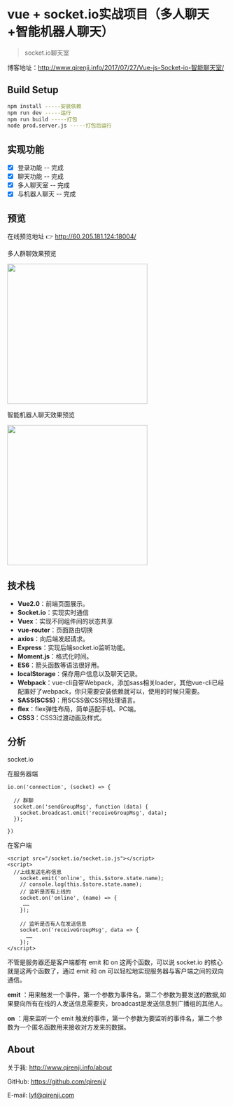 # vue + socket.io实战项目（多人聊天+智能机器人聊天）

> socket.io聊天室

博客地址：http://www.qirenji.info/2017/07/27/Vue-js-Socket-io-智能聊天室/

## Build Setup

``` bash
npm install -----安装依赖
npm run dev -----运行
npm run build -----打包
node prod.server.js -----打包后运行
```
## 实现功能

- [x] 登录功能 -- 完成
- [x] 聊天功能 -- 完成
- [x] 多人聊天室 -- 完成
- [x] 与机器人聊天 -- 完成

## 预览

在线预览地址 👉 http://60.205.181.124:18004/

多人群聊效果预览

<img src="http://www.qirenji.info/img/chat-vue/chat.png" width="320">

智能机器人聊天效果预览

<img src="http://www.qirenji.info/img/chat-vue/ai.png" width="320">


## 技术栈
- **Vue2.0**：前端页面展示。
- **Socket.io**：实现实时通信
- **Vuex**：实现不同组件间的状态共享
- **vue-router**：页面路由切换
- **axios**：向后端发起请求。
- **Express**：实现后端socket.io监听功能。
- **Moment.js**：格式化时间。
- **ES6**：箭头函数等语法很好用。
- **localStorage**：保存用户信息以及聊天记录。
- **Webpack**：vue-cli自带Webpack，添加sass相关loader，其他vue-cli已经配置好了webpack，你只需要安装依赖就可以，使用的时候只需要<style lang="scss"></style>。
- **SASS(SCSS)**：用SCSS做CSS预处理语言。
- **flex**：flex弹性布局，简单适配手机、PC端。
- **CSS3**：CSS3过渡动画及样式。

## 分析

socket.io

在服务器端

```
io.on('connection', (socket) => {

  // 群聊
  socket.on('sendGroupMsg', function (data) {
    socket.broadcast.emit('receiveGroupMsg', data);
  });

})
```
在客户端

```
<script src="/socket.io/socket.io.js"></script>
<script>
  //上线发送名称信息 
    socket.emit('online', this.$store.state.name);
    // console.log(this.$store.state.name);
    // 监听是否有上线的
    socket.on('online', (name) => {
     ……
    });

    // 监听是否有人在发送信息
    socket.on('receiveGroupMsg', data => {
      ……
    });
</script>
```
不管是服务器还是客户端都有 emit 和 on 这两个函数，可以说 socket.io 的核心就是这两个函数了，通过 emit 和 on 可以轻松地实现服务器与客户端之间的双向通信。

**emit** ：用来触发一个事件，第一个参数为事件名，第二个参数为要发送的数据,如果要向所有在线的人发送信息需要夹，broadcast是发送信息到广播组的其他人。

**on** ：用来监听一个 emit 触发的事件，第一个参数为要监听的事件名，第二个参数为一个匿名函数用来接收对方发来的数据。


## About

关于我: http://www.qirenji.info/about

GitHub: https://github.com/qirenji/

E-mail: lyf@qirenji.com





